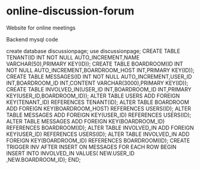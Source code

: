 # online-discussion-forum
Website for online meetings

Backend mysql code

create  database  discussionpage;
use  discussionpage;
CREATE  TABLE  TENANT(ID  INT  NOT  NULL  AUTO_INCREMENT,NAME  VARCHAR(50),PRIMARY  KEY(ID));
CREATE  TABLE  BOARDROOM(ID  INT  NOT  NULL  AUTO_INCREMENT,BOARDROOM_HOST  INT,PRIMARY  KEY(ID));
CREATE  TABLE  MESSAGES(ID  INT  NOT  NULL  AUTO_INCREMENT,USER_ID  INT,BOARDROOM_ID  INT,CONTENT  VARCHAR(3000),PRIMARY  KEY(ID));
CREATE  TABLE  INVOLVED_IN(USER_ID  INT,BOARDROOM_ID  INT,PRIMARY  KEY(USER_ID,BOARDROOM_ID));
ALTER  TABLE  USERS  ADD  FOREIGN  KEY(TENANT_ID)  REFERENCES  TENANT(ID);
ALTER  TABLE  BOARDROOM  ADD  FOREIGN  KEY(BOARDROOM_HOST)  REFERENCES  USERS(ID);
ALTER  TABLE  MESSAGES  ADD  FOREIGN  KEY(USER_ID)  REFERENCES  USERS(ID);
ALTER  TABLE  MESSAGES  ADD  FOREIGN  KEY(BOARDROOM_ID)  REFERENCES  BOARDROOM(ID);
ALTER  TABLE  INVOLVED_IN  ADD  FOREIGN  KEY(USER_ID)  REFERENCES  USERS(ID);
ALTER  TABLE  INVOLVED_IN  ADD  FOREIGN  KEY(BOARDROOM_ID)  REFERENCES  BOARDROOM(ID);
CREATE  TRIGGER  INV  AFTER  INSERT  ON  MESSAGES  FOR  EACH  ROW  BEGIN  INSERT  INTO  INVOLVED_IN  VALUES(  NEW.USER_ID  ,NEW.BOARDROOM_ID);  END;
